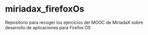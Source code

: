 miriadax_firefoxOs
==================

Repositorio para recoger los ejercicios del MOOC de MiriadaX sobre desarrollo de aplicaciones para Firefox OS
